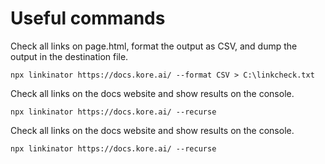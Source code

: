 # Useful commands

Check all links on page.html, format the output as CSV, and dump the output in the destination file.

`npx linkinator https://docs.kore.ai/ --format CSV > C:\linkcheck.txt`



Check all links on the docs website and show results on the console.

`npx linkinator https://docs.kore.ai/ --recurse`

Check all links on the docs website and show results on the console.

`npx linkinator https://docs.kore.ai/ --recurse`
